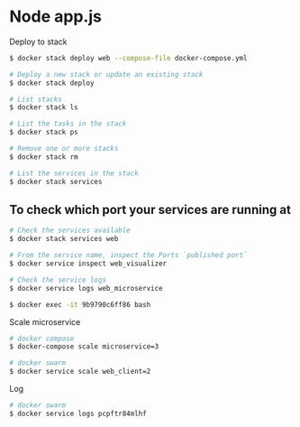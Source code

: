 
# Node app.js

Deploy to stack
```bash
$ docker stack deploy web --compose-file docker-compose.yml
```
```bash
# Deploy a new stack or update an existing stack
$ docker stack deploy	

# List stacks
$ docker stack ls

# List the tasks in the stack
$ docker stack ps

# Remove one or more stacks
$ docker stack rm	

# List the services in the stack
$ docker stack services	
```

## To check which port your services are running at

```bash
# Check the services available
$ docker stack services web

# From the service name, inspect the Ports `published port`
$ docker service inspect web_visualizer

# Check the service logs
$ docker service logs web_microservice
```

```bash
$ docker exec -it 9b9790c6ff86 bash
```

Scale microservice
```bash
# docker compose
$ docker-compose scale microservice=3

# docker swarm
$ docker service scale web_client=2
```


Log 
```bash
# docker swarm
$ docker service logs pcpftr84mlhf
```